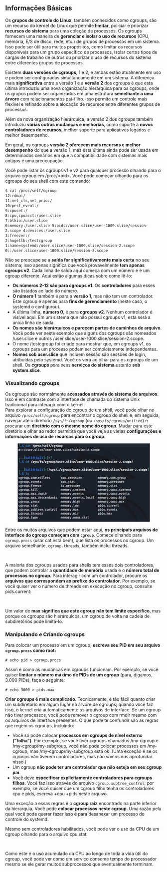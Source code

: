## Informações Básicas

Os **grupos de controle do Linux**, também conhecidos como cgroups, são um recurso do kernel do Linux que permite **limitar**, policiar e priorizar **recursos do sistema** para uma coleção de processos. Os cgroups fornecem uma maneira de **gerenciar e isolar o uso de recursos** (CPU, memória, E/S de disco, rede, etc.) de grupos de processos em um sistema. Isso pode ser útil para muitos propósitos, como limitar os recursos disponíveis para um grupo específico de processos, isolar certos tipos de cargas de trabalho de outros ou priorizar o uso de recursos do sistema entre diferentes grupos de processos.

Existem **duas versões de cgroups**, 1 e 2, e ambas estão atualmente em uso e podem ser configuradas simultaneamente em um sistema. A diferença mais **significativa** entre a versão 1 e a **versão 2** dos cgroups é que esta última introduziu uma nova organização hierárquica para os cgroups, onde os grupos podem ser organizados em uma estrutura **semelhante a uma árvore** com relacionamentos pai-filho. Isso permite um controle mais flexível e refinado sobre a alocação de recursos entre diferentes grupos de processos.

Além da nova organização hierárquica, a versão 2 dos cgroups também introduziu **várias outras mudanças e melhorias**, como suporte a **novos controladores de recursos**, melhor suporte para aplicativos legados e melhor desempenho.

Em geral, os cgroups **versão 2 oferecem mais recursos e melhor desempenho** do que a versão 1, mas esta última ainda pode ser usada em determinados cenários em que a compatibilidade com sistemas mais antigos é uma preocupação.

Você pode listar os cgroups v1 e v2 para qualquer processo olhando para o arquivo cgroup em /proc/\<pid>. Você pode começar olhando para os cgroups do seu shell com este comando:
```shell-session
$ cat /proc/self/cgroup
12:rdma:/
11:net_cls,net_prio:/
10:perf_event:/
9:cpuset:/
8:cpu,cpuacct:/user.slice
7:blkio:/user.slice
6:memory:/user.slice 5:pids:/user.slice/user-1000.slice/session-2.scope 4:devices:/user.slice
3:freezer:/
2:hugetlb:/testcgroup
1:name=systemd:/user.slice/user-1000.slice/session-2.scope
0::/user.slice/user-1000.slice/session-2.scope
```
Não se preocupe se a **saída for significativamente mais curta** no seu sistema; isso apenas significa que você provavelmente **tem apenas cgroups v2**. Cada linha de saída aqui começa com um número e é um cgroup diferente. Aqui estão algumas dicas sobre como lê-lo:

* **Os números 2-12 são para cgroups v1**. Os **controladores** para esses são listados ao lado do número.
* **O número 1** também é para a **versão 1**, mas não tem um controlador. Este cgroup é apenas para **fins de gerenciamento** (neste caso, o systemd o configurou).
* A última linha, **número 0**, é para **cgroups v2**. Nenhum controlador é visível aqui. Em um sistema que não possui cgroups v1, esta será a única linha de saída.
* **Os nomes são hierárquicos e parecem partes de caminhos de arquivo**. Você pode ver neste exemplo que alguns dos cgroups são nomeados /user.slice e outros /user.slice/user-1000.slice/session-2.scope.
* O nome /testcgroup foi criado para mostrar que, em cgroups v1, os cgroups para um processo podem ser completamente independentes.
* **Nomes sob user.slice** que incluem sessão são sessões de login, atribuídas pelo systemd. Você os verá ao olhar para os cgroups de um shell. Os **cgroups** para seus **serviços do sistema** estarão **sob system.slice**.

### Visualizando cgroups

Os cgroups são normalmente **acessados através do sistema de arquivos**. Isso é em contraste com a interface de chamada do sistema Unix tradicional para interagir com o kernel.\
Para explorar a configuração do cgroup de um shell, você pode olhar no arquivo `/proc/self/cgroup` para encontrar o cgroup do shell e, em seguida, navegar até o diretório `/sys/fs/cgroup` (ou `/sys/fs/cgroup/unified`) e procurar um **diretório com o mesmo nome do cgroup**. Mudar para este diretório e olhar ao redor permitirá que você veja as várias **configurações e informações de uso de recursos para o cgroup**.

<figure><img src="../../../.gitbook/assets/image (10) (2).png" alt=""><figcaption></figcaption></figure>

Entre os muitos arquivos que podem estar aqui, **os principais arquivos de interface do cgroup começam com `cgroup`**. Comece olhando para `cgroup.procs` (usar cat está bem), que lista os processos no cgroup. Um arquivo semelhante, `cgroup.threads`, também inclui threads.

<figure><img src="../../../.gitbook/assets/image (1) (1) (5).png" alt=""><figcaption></figcaption></figure>

A maioria dos cgroups usados para shells tem esses dois controladores, que podem controlar a **quantidade de memória** usada e o **número total de processos no cgroup**. Para interagir com um controlador, procure os **arquivos que correspondem ao prefixo do controlador**. Por exemplo, se você quiser ver o número de threads em execução no cgroup, consulte pids.current:

<figure><img src="../../../.gitbook/assets/image (3) (5).png" alt=""><figcaption></figcaption></figure>

Um valor de **max significa que este cgroup não tem limite específico**, mas porque os cgroups são hierárquicos, um cgroup de volta na cadeia de subdiretórios pode limitá-lo.

### Manipulando e Criando cgroups

Para colocar um processo em um cgroup, **escreva seu PID em seu arquivo `cgroup.procs` como root:**
```shell-session
# echo pid > cgroup.procs
```
Assim é como as mudanças em cgroups funcionam. Por exemplo, se você quiser **limitar o número máximo de PIDs de um cgroup** (para, digamos, 3.000 PIDs), faça o seguinte:
```shell-session
# echo 3000 > pids.max
```
**Criar cgroups é mais complicado**. Tecnicamente, é tão fácil quanto criar um subdiretório em algum lugar na árvore de cgroups; quando você faz isso, o kernel cria automaticamente os arquivos de interface. Se um cgroup não tiver processos, você pode remover o cgroup com rmdir mesmo com os arquivos de interface presentes. O que pode te confundir são as regras que regem os cgroups, incluindo:

* Você só pode colocar **processos em cgroups de nível externo ("folha")**. Por exemplo, se você tiver cgroups chamados /my-cgroup e /my-cgroup/my-subgroup, você não pode colocar processos em /my-cgroup, mas /my-cgroup/my-subgroup está ok. (Uma exceção é se os cgroups não tiverem controladores, mas não vamos nos aprofundar nisso.)
* Um cgroup **não pode ter um controlador que não esteja em seu cgroup pai**.
* Você deve **especificar explicitamente controladores para cgroups filhos**. Você faz isso através do arquivo `cgroup.subtree_control`; por exemplo, se você quiser que um cgroup filho tenha os controladores cpu e pids, escreva +cpu +pids neste arquivo.

Uma exceção a essas regras é o **cgroup raiz** encontrado na parte inferior da hierarquia. Você pode **colocar processos neste cgroup**. Uma razão pela qual você pode querer fazer isso é para desanexar um processo do controle do systemd.

Mesmo sem controladores habilitados, você pode ver o uso da CPU de um cgroup olhando para o arquivo cpu.stat:

<figure><img src="../../../.gitbook/assets/image (2) (6) (3).png" alt=""><figcaption></figcaption></figure>

Como este é o uso acumulado da CPU ao longo de toda a vida útil do cgroup, você pode ver como um serviço consome tempo do processador mesmo se ele gerar muitos subprocessos que eventualmente terminam.
